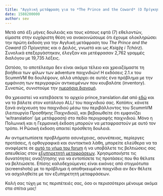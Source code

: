 ```yaml
---
title: "Αγγλική μετάφραση για το *The Prince and the Coward* (Ο Πρίγκηπας και ο Δειλός)"
date: 1588200000
author: sev
---
```


Μετά από έξι μήνες δουλειάς και τους κόπους εφτά (7) εθελοντών, είμαστε στην ευχάριστη θέση να ανακοινώσουμε ότι έχουμε ολοκληρώσει την πρώτη έκδοση για την Αγγλική μετάφραση του *The Prince and the Coward* (Ο Πρίγκηπας και ο Δειλός, γνωστό και ως *Książę i Tchórz*). Συνολικά επεξεργάστηκαν, έλεγξαν και μετέφρασαν 2,762 γραμμές διαλόγου με 19,735 λέξεις.

Ωστόσο, το αποτέλεσμα δεν είναι ακόμα τέλειο και χρειαζόμαστε τη βοήθεια των φίλων των adventure παιχνιδιών! Η εκδόσεις 2.1.x του ScummVM θα δουλέψουν, αλλά υπάρχει σε αυτές ένα πρόβλημα με την εμφάνιση των περιγραφών αντικειμένων που κουβαλάτε (inventory). Συνεπώς, συνιστούμε την [ημερήσια διανομή](https://buildbot.scummvm.org/builds.html).

Θα χρειαστεί να κατεβάσετε το αρχείο prince_translation.dat από [εδώ](https://github.com/scummvm/scummvm/blob/master/dists/engine-data/prince_translation.dat?raw=true) και να το βάλετε στον κατάλογο ALL/ του παιχνιδιού σας. Κατόπιν, κάνετε ξανά ανίχνευση του παιχνιδιού μέσω του περιβάλλοντος του ScummVM (λειτουργία Προσθήκης Παιχνιδιού), και βεβαιωθείτε ότι εμφανίζει ‘w/translation’ (με μετάφραση) στο πεδίο περιγραφής παιχνιδιού. Μόνο η Πολωνική και η Γερμανική έκδοση μπορούν να μεταφραστούν με αυτό τον τρόπο. Η Ρώσική έκδοση απαιτεί πρόσθετη δουλειά.

Αν αντιμετωπίσετε προβλήματα ασυνέχειας, ασυνέπειας, περίεργες προτάσεις, ή ορθογραφικά και συντακτικά λάθη, μπορείτε ελεύθερα να τα αναφέρετε σε [αυτό το νήμα του forum](https://forums.scummvm.org/viewtopic.php?f=1&amp;t=15125) ή να υποβάλετε τις βελτιώσεις σας απευθείας στον [εξυπηρετητή μεταφράσεων](https://translations.scummvm.org/projects/prince/prince/en/). Χρησιμοποιήστε τις δυνατότητες αναζήτησης για να εντοπίσετε τις προτάσεις που θα θέλατε να βελτιώσετε. Επίσης καλοδεχούμενες είναι εικόνες από στιγμιότυπα (screenshots) με το πρόβλημα ή αποθηκευμένα παιχνίδια αν δεν θέλετε να ασχοληθείτε με τον εξυπηρετητή μεταφράσεων.

Καλή σας τύχη με τις περιπέτειές σας, όσο οι περισσότεροι μένουμε ακόμα στα σπίτια μας!
